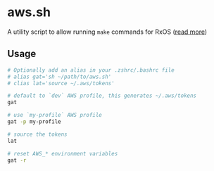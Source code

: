 # aws.sh

A utility script to allow running `make` commands for RxOS ([read more](https://blinkhealth.atlassian.net/wiki/spaces/EG/pages/3282567224/Setup+dev+session+to+enable+local+debugging+with+PyCharm))

## Usage

```sh
# Optionally add an alias in your .zshrc/.bashrc file
# alias gat='sh ~/path/to/aws.sh'
# clias lat='source ~/.aws/tokens'

# default to `dev` AWS profile, this generates ~/.aws/tokens
gat

# use `my-profile` AWS profile
gat -p my-profile

# source the tokens
lat

# reset AWS_* environment variables
gat -r
```
